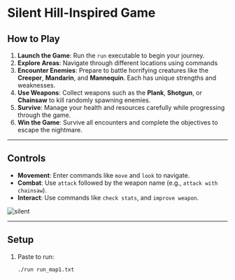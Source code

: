 # Silent Hill-Inspired Game


## How to Play
1. **Launch the Game**: Run the `run` executable to begin your journey.
2. **Explore Areas**: Navigate through different locations using commands 
3. **Encounter Enemies**: Prepare to battle horrifying creatures like the **Creeper**, **Mandarin**, and **Mannequin**. Each has unique strengths and weaknesses.
4. **Use Weapons**: Collect weapons such as the **Plank**, **Shotgun**, or **Chainsaw** to kill randomly spawning enemies.
5. **Survive**: Manage your health and resources carefully while progressing through the game.
6. **Win the Game**: Survive all encounters and complete the objectives to escape the nightmare.

---

## Controls
- **Movement**: Enter commands like `move` and `look` to navigate.
- **Combat**: Use `attack` followed by the weapon name (e.g., `attack with chainsaw`).
- **Interact**: Use commands like `check stats`, and `improve weapon`.

![silent](https://github.com/user-attachments/assets/a726844b-174d-46ee-a85e-6e82960b5b04)

---

## Setup
1. Paste to run:  
   ```bash
   ./run run_map1.txt
